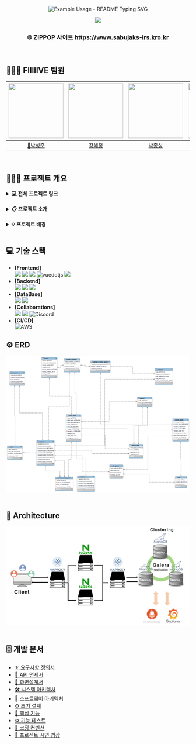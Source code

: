 <!-- 제목 -->
<p align="center">
  <img src="https://readme-typing-svg.demolab.com/?lines=%F0%9F%8F%A0+%ED%8C%9D%EC%97%85%EC%8A%A4%ED%86%A0%EC%96%B4+%EC%82%AC%EC%A0%84+%EC%98%88%EC%95%BD+%EC%84%9C%EB%B9%84%EC%8A%A4+ZIP_POP&font=Gothic+A1&size=23%&center=true&width=430&height=50&duration=4000&pause=1000&color=ffffff" alt="Example Usage - README Typing SVG">
</p>

<!-- 배너 -->
<div align="center">
    <!-- <img style="width: 50%" src="https://capsule-render.vercel.app/api?type=Waving&color=0:B2CCFF,100:D1B2FF&height=250&section=header&text=🏠ZIP_POP&desc=FIIIIIVE&descSize=20&descAlign=68&descAlignY=70&fontSize=100&animation=fadeIn&fontColor=ffff"/> -->
    <img  style="width: 50%" src="https://github.com/user-attachments/assets/e2b36e39-77bb-450e-a581-634798a2842a">
</div>

<!-- 홈페이지 링크 -->
<div align=center>
	<h3>
	    🌐 ZIPPOP 사이트
	    <a href="https://www.sabujaks-irs.kro.kr/">https://www.sabujaks-irs.kro.kr</a>
	</h3>
</div>

<br>

## 👩🏻‍💻‍ FIIIIIVE 팀원
<div align="center">

|<img src="https://github.com/user-attachments/assets/f07c38f6-72c9-460c-a7e2-d53c5afef3c1" width="150" height="150"/>|<img src="https://github.com/user-attachments/assets/4b72aa7f-a027-4499-8ebf-822bfc18609c" width="150" height="150"/>|<img src="https://github.com/user-attachments/assets/522c17d9-8d13-4071-99e0-1760122103e3" width="150" height="150"/>|<img src="https://github.com/user-attachments/assets/5a3d6982-7433-4eac-a88a-4e48007eea7a" width="150" height="150"/>|<img src="https://github.com/user-attachments/assets/dca7532e-84e6-4add-b0e8-a1b244a90f91" width="150" height="150"/>|
|:-:|:-:|:-:|:-:|:-:|
|<a href="https://github.com/seongxun">👑박성준</a>|<a href="https://github.com/hyejeung">강혜정</a>|<a href="https://github.com/mpqm">박종성</a>|<a href="https://github.com/NakyungSong">송나경</a>|<a href="https://github.com/yeoxxy">정수연</a>|

</div>

<br>

## 👨🏻‍🏫 프로젝트 개요
<details>
	<summary><b> 💻 전체 프로젝트 링크</b></summary>
	<ul>
        <li><a href="https://github.com/beyond-sw-camp/be06-1st-FIIIIIVE-ZIP_POP">초기 설계</a></li>
		<li><a href="https://github.com/beyond-sw-camp/be06-2nd-FIIIIIVE-ZIP_POP">백엔드</a></li>
        <li><a href="https://github.com/beyond-sw-camp/be06-3rd-FIIIIIVE-ZIP_POP">프론트엔드</a></li>
	</ul>
</details>

<br>

<details>
	<summary><b> 📋 프로젝트 소개</b></summary>
    <ul>
    <li>
        최근 화장품이나 의류를 넘어 드라마, 음악, 게임, 영화, 애니메이션 등 상관없이 각 업계에서 팝업스토어를 활용하고 있다. <br>
        <strong>팝업스토어에서는 기존 매장과의 차별점을 두기 위해 한정판 굿즈를 판매</strong>하기 때문에, 
        이를 구매하기 위해 <strong>장시간 대기하는 현상이 급증하는 추세</strong>다.
    </li>
    <br>
    <li>
        <strong>🏠ZIP_POP 이 제공하는 서비스</strong><br>
        사전예약을 통해 기존의 팝업스토어 대기 시스템을 개선하고 밤샘 대기 또는 장시간 대기로 인한 고객과 해당 팝업 주변 거주민의 불편을 해소<br>
        매장 입성에 성공했음에도 재고 소진 등의 이유로 원하는 물품을 구하지 못하는 상황을 방지할 수 있도록 사전예약자에 한 해 굿즈를 선구매
    </li>
    <br>
    <li>
        예약 기능 없이 정보 제공을 목적으로 하는 유사 사이트와 달리, <strong>🏠ZIP_POP</strong>은 하나의 사이트에서 <storng>팝업스토어와 관련된 정보 파악뿐만 아니라 예약 및 굿즈 구매까지 가능하다는 차별점</strong>이 있다.
    </li>
    </ul>
</details>

<br>

<details>
	<summary><b> 💡 프로젝트 배경</b></summary>
    <div align="center">
        <figure class="half"><img src="./docs/img/기사1.png" width=500, height=310></figure>
        <a>https://news.mt.co.kr/mtview.php?no=2024051609573785999</a>
        <p>대학원생 한지선씨(30)는 인기 유튜버 '침착맨'의 팝업스토어에 방문하기 위해 치열한 예약 경쟁을 뚫었다. 침착맨 팬 커뮤니티에서 예약 팁도 전수받았지만 "인기 상품이 모두 품절돼 아쉬워 아침 일찍 다시 방문해 볼까 생각 중이다"라고 말했다.</p>
        <figure class="half"><img src="./docs/img/기사2.png" width=500, height=300></figure>
        <a>https://www.donga.com/news/Economy/article/all/20231201/122446644/1</a>
        <p>더현대서울은 2021년 2월 개점 후 2023년 11월 중순까지 약 460회의 팝업스토어를 운영했다. 이틀에 한 개꼴로 새로운 팝업스토어를 연 셈이다. <br>‘임시 매장’의 이미지였던 팝업스토어가 ‘한정판 전문 매장’으로 진화했다고 본다. 운영 기간 제한이라는 팝업스토어의 특징이 ‘이때 아니면 못 산다’는 인식을 주게 되었다.</p>
    </div>
</details>

<br>


## 💻 기술 스택
<ul>
    <li>
        <strong>[Frontend] &nbsp;</strong><br>
        <img src="https://img.shields.io/badge/html5-E34F26?style=for-the-badge&logo=html5&logoColor=white">
        <img src="https://img.shields.io/badge/css-1572B6?style=for-the-badge&logo=css3&logoColor=white">
        <img src="https://img.shields.io/badge/javascript-F7DF1E?style=for-the-badge&logo=javascript&logoColor=white">
        <img alt="vuedotjs" src ="https://img.shields.io/badge/vue.js-4FC08D.svg?&style=for-the-badge&logo=vuedotjs&logoColor=white"/>
        <img src="https://img.shields.io/badge/pinia-F99F1C?style=for-the-badge&logo=pinia&logoColor=white">
    </li>
    <li>
        <strong>[Backend] &nbsp;</strong><br>
        <img src="https://img.shields.io/badge/springboot-6DB33F?style=for-the-badge&logo=springboot&logoColor=white">
        <img src="https://img.shields.io/badge/springsecurity-6DB33F?style=for-the-badge&logo=springsecurity&logoColor=white">
        <img src="https://img.shields.io/badge/springjpa-6DB33F?style=for-the-badge&logo=spring&logoColor=white">
    </li>
    <li>
        <strong>[DataBase] &nbsp;</strong><br>
        <img src="https://img.shields.io/badge/mariadb-003545?style=for-the-badge&logo=mariadb&logoColor=white">
        <img src="https://img.shields.io/badge/amazon s3-569A31?style=for-the-badge&logo=amazons3&logoColor=white">
    </li>
    <li>
        <strong>[Collaborations] &nbsp;</strong><br>
        <img src="https://img.shields.io/badge/Github-181717?style=for-the-badge&logo=github&logoColor=white"/>
        <img src="https://img.shields.io/badge/Git-F05032?style=for-the-badge&logo=git&logoColor=white"/>
        <img alt="Discord" src="https://img.shields.io/badge/Discord-%235865F2.svg?style=for-the-badge&logo=discord&logoColor=white">
    </li>
    <li>
        <strong>[CI/CD] &nbsp;</strong><br>
        <img alt="AWS" src="https://img.shields.io/badge/AWS-232F3E.svg?style=for-the-badge&logo=amazonwebservices&logoColor=white">
    </li>
</ul>

## ⚙ ERD
<div align="center">
    <img src="https://github.com/mpqm/spring-service-zippop/blob/dev/docs/img/erd.png">
</div>
<br>

## 🎡 Architecture
<div align="center">
    <img src="https://github.com/mpqm/spring-service-zippop/blob/dev/docs/img/systemarch.PNG">
</div>

<br>

## 🗄️ 개발 문서
<ul>
    <li> <a href="https://docs.google.com/spreadsheets/d/1Oy9dhMyVrUTMVNd5EqTX9RuNqQDUb2-Y/edit?usp=sharing&ouid=117935972514311680024&rtpof=true&sd=true">➰ 요구사항 정의서</a></li>
    <li> <a href="https://jazzy-bumper-d95.notion.site/ZIPPOP-API-b8578829d1b140a6825b8880aa47e5ee">📃 API 명세서</a></li>
    <li><a href="https://www.figma.com/design/Lsk0T0J6oH3GSzmzInUJPZ/%ED%99%94%EB%A9%B4%EC%84%A4%EA%B3%84%EC%84%9C?node-id=0-1&t=lKoGim9PCwtw4xTA-0">🌱 화면설계서</a></li>
    <li> <a href="https://github.com/mpqm/spring-service-zippop/wiki/5.-%EC%8B%9C%EC%8A%A4%ED%85%9C-%EC%95%84%ED%82%A4%ED%85%8D%EC%B2%98">🛠 시스템 아키텍처</a></li>
    <li> <a href="https://github.com/mpqm/spring-service-zippop/wiki/6.-%EC%86%8C%ED%94%84%ED%8A%B8%EC%9B%A8%EC%96%B4-%EC%95%84%ED%82%A4%ED%85%8D%EC%B2%98">📡 소프트웨어 아키텍처</a></li>
    <li> <a href="https://github.com/mpqm/spring-service-zippop/wiki/7.-%EC%B4%88%EA%B8%B0%EC%84%A4%EA%B3%84">⚙ 초기 설계</a></li>
    <li> <a href="https://github.com/mpqm/spring-service-zippop/wiki/2.-%ED%95%B5%EC%8B%AC-%EA%B8%B0%EB%8A%A5">🔎 핵심 기능</a></li>
    <li> <a href="https://github.com/mpqm/spring-service-zippop/wiki/3.-%EA%B8%B0%EB%8A%A5-%ED%85%8C%EC%8A%A4%ED%8A%B8">⚙ 기능 테스트 </a></li>
    <li> <a href="https://github.com/mpqm/spring-service-zippop/wiki/4.-%EC%BD%94%EB%94%A9-%EC%BB%A8%EB%B2%A4%EC%85%98">🔗 코딩 컨벤션</a></li>
    <li><a href="https://github.com/mpqm/spring-service-zippop/wiki/8.-%ED%94%84%EB%A1%9C%EC%A0%9D%ED%8A%B8-%EC%8B%9C%EC%97%B0-%EC%98%81%EC%83%81">🎥 프로젝트 시연 영상</a></li>
</ul>